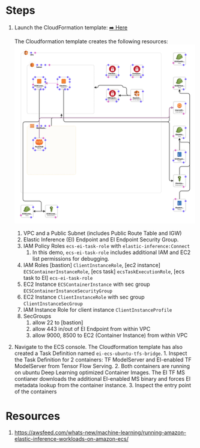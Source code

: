 # Steps
1. Launch the CloudFormation template: [:arrow_right: Here](https://console.aws.amazon.com/cloudformation/home?region=us-east-1#/stacks/new?stackName=EIECSDemo&templateURL=https://s3.amazonaws.com/amazonei/CF-templates/ECSAmazonElasticInference.yaml)

    The Cloudformation template creates the following resources: 
    ![CFN](./img/eiecs-architecture.png)
    
    1. VPC and a Public Subnet (includes Public Route Table and IGW)
    2. Elastic Inference (EI) Endpoint and EI Endpoint Security Group. 
    3. IAM Policy Roles `ecs-ei-task-role` with `elastic-inference:Connect` 
        1. In this demo, `ecs-ei-task-role` includes additional IAM and EC2 list permissions for debugging.
    5. IAM Roles [bastion] `ClientInstanceRole`, [ec2 instance] `ECSContainerInstanceRole`, [ecs task] `ecsTaskExecutionRole`, [ecs task to EI] `ecs-ei-task-role`
    6. EC2 Instance `ECSContainerInstance` with sec group `ECSContainerInstanceSecurityGroup`
    7. EC2 Instance `ClientInstanceRole` with sec group `ClientInstanceSecGroup`
    8. IAM Instance Role for client instance `ClientInstanceProfile`
    9. SecGroups 
        1. allow 22 to [bastion]
        2. allow 443 in/out of EI Endpoint from within VPC
        3. allow 9000, 8500 to EC2 (Container Instance) from within VPC
    
2. Navigate to the ECS console. The Cloudformation template has also created a Task Definition named `ei-ecs-ubuntu-tfs-bridge`. 
        1. Inspect the Task Definition for 2 containers: TF ModelServer and EI-enabled TF ModelServer from Tensor Flow Serving. 
        2. Both containers are running on ubuntu Deep Learning optimized Container Images. The EI TF MS contianer downloads the additional EI-enabled MS binary and forces EI metadata lookup from the container instance.
        3. Inspect the entry point of the containers



# Resources
1. https://awsfeed.com/whats-new/machine-learning/running-amazon-elastic-inference-workloads-on-amazon-ecs/
